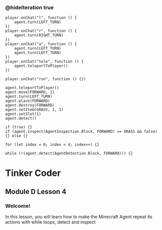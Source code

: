 ### @hideIteration true 

<!-- block combinations that will show up by default in their workspace -->
```template
player.onChat("l", function () {
    agent.turn(LEFT_TURN)
})
player.onChat("r", function () {
    agent.turn(RIGHT_TURN)
})
player.onChat("a", function () {
    agent.turn(LEFT_TURN)
    agent.turn(LEFT_TURN)
})
player.onChat("tele", function () {
    agent.teleportToPlayer()
})
```

<!-- blocks you want available to players, based on js code -->
```blocks
player.onChat("run", function () {})

agent.teleportToPlayer()
agent.move(FORWARD, 1)
agent.turn(LEFT_TURN)
agent.place(FORWARD)
agent.destroy(FORWARD)
agent.setItem(GRASS, 1, 1)
agent.setSlot(1)
agent.detect()

if (true) {}
if (agent.inspect(AgentInspection.Block, FORWARD) == GRASS && false) {} else {}

for (let index = 0; index < 4; index++) {}

while (!(agent.detect(AgentDetection.Block, FORWARD))) {}

```

# Tinker Coder
## Module D Lesson 4
### Welcome!

In this lesson, you will learn how to make the Minecraft Agent repeat its actions with while loops, detect and inspect
